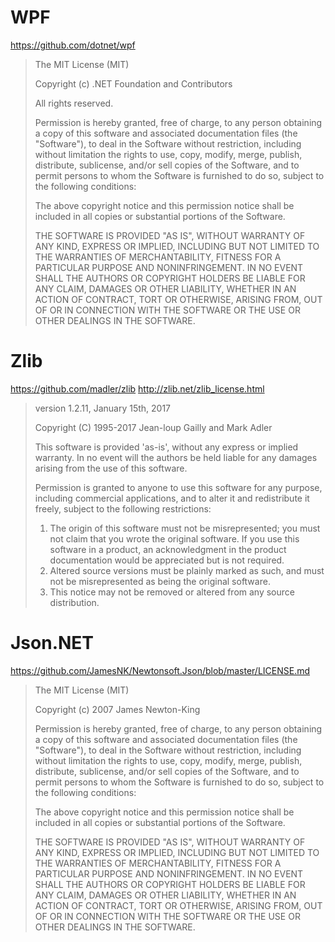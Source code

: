 # WPF

https://github.com/dotnet/wpf

> The MIT License (MIT)
>
> Copyright (c) .NET Foundation and Contributors
>
> All rights reserved.
>
> Permission is hereby granted, free of charge, to any person obtaining a copy
> of this software and associated documentation files (the "Software"), to deal
> in the Software without restriction, including without limitation the rights
> to use, copy, modify, merge, publish, distribute, sublicense, and/or sell
> copies of the Software, and to permit persons to whom the Software is
> furnished to do so, subject to the following conditions:
>
> The above copyright notice and this permission notice shall be included in all
> copies or substantial portions of the Software.
>
> THE SOFTWARE IS PROVIDED "AS IS", WITHOUT WARRANTY OF ANY KIND, EXPRESS OR
> IMPLIED, INCLUDING BUT NOT LIMITED TO THE WARRANTIES OF MERCHANTABILITY,
> FITNESS FOR A PARTICULAR PURPOSE AND NONINFRINGEMENT. IN NO EVENT SHALL THE
> AUTHORS OR COPYRIGHT HOLDERS BE LIABLE FOR ANY CLAIM, DAMAGES OR OTHER
> LIABILITY, WHETHER IN AN ACTION OF CONTRACT, TORT OR OTHERWISE, ARISING FROM,
> OUT OF OR IN CONNECTION WITH THE SOFTWARE OR THE USE OR OTHER DEALINGS IN THE
> SOFTWARE.



# Zlib 

https://github.com/madler/zlib
http://zlib.net/zlib_license.html

> version 1.2.11, January 15th, 2017
>
>   Copyright (C) 1995-2017 Jean-loup Gailly and Mark Adler
>
>   This software is provided 'as-is', without any express or implied
>   warranty.  In no event will the authors be held liable for any damages
>   arising from the use of this software.
>
>   Permission is granted to anyone to use this software for any purpose,
>   including commercial applications, and to alter it and redistribute it
>   freely, subject to the following restrictions:
>
> 1. The origin of this software must not be misrepresented; you must not
>  claim that you wrote the original software. If you use this software
>   in a product, an acknowledgment in the product documentation would be
>   appreciated but is not required.
> 2. Altered source versions must be plainly marked as such, and must not be
>  misrepresented as being the original software.
> 3. This notice may not be removed or altered from any source distribution.



# Json.NET

https://github.com/JamesNK/Newtonsoft.Json/blob/master/LICENSE.md

> The MIT License (MIT)
>
> Copyright (c) 2007 James Newton-King
>
> Permission is hereby granted, free of charge, to any person obtaining a copy of
> this software and associated documentation files (the "Software"), to deal in
> the Software without restriction, including without limitation the rights to
> use, copy, modify, merge, publish, distribute, sublicense, and/or sell copies of
> the Software, and to permit persons to whom the Software is furnished to do so,
> subject to the following conditions:
>
> The above copyright notice and this permission notice shall be included in all
> copies or substantial portions of the Software.
>
> THE SOFTWARE IS PROVIDED "AS IS", WITHOUT WARRANTY OF ANY KIND, EXPRESS OR
> IMPLIED, INCLUDING BUT NOT LIMITED TO THE WARRANTIES OF MERCHANTABILITY, FITNESS
> FOR A PARTICULAR PURPOSE AND NONINFRINGEMENT. IN NO EVENT SHALL THE AUTHORS OR
> COPYRIGHT HOLDERS BE LIABLE FOR ANY CLAIM, DAMAGES OR OTHER LIABILITY, WHETHER
> IN AN ACTION OF CONTRACT, TORT OR OTHERWISE, ARISING FROM, OUT OF OR IN
> CONNECTION WITH THE SOFTWARE OR THE USE OR OTHER DEALINGS IN THE SOFTWARE.